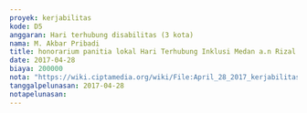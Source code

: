 ```yaml
---
proyek: kerjabilitas
kode: D5
anggaran: Hari terhubung disabilitas (3 kota)
nama: M. Akbar Pribadi
title: honorarium panitia lokal Hari Terhubung Inklusi Medan a.n Rizal Lubis
date: 2017-04-28
biaya: 200000
nota: "https://wiki.ciptamedia.org/wiki/File:April_28_2017_kerjabilitas_D5_fee_relawan_1_akbar.jpg"
tanggalpelunasan: 2017-04-28
notapelunasan:
---
```

